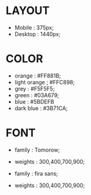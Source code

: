 # LAYOUT
- Mobile : 375px;
- Desktop : 1440px;

# COLOR 
- orange : #FF881B;
- light orange ; #FFC898;
- grey : #F5F5F5;
- green : #03A679;
- blue : #5BDEFB
- dark blue : #3B71CA;

# FONT 
- family : Tomorow;
- weights : 300,400,700,900;

- family : fira sans;
- weights : 300,400,700,900;
